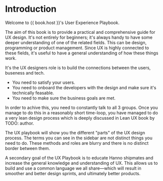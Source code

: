# Introduction

Welcome to {{ book.host }}'s User Experience Playbook.

The aim of this book is to provide a practical and comprehensive guide for UX design. It's not entirely for beginners; it's always handy to have some deeper understanding of one of the related fields. This can be design, programming or product management. Since UX is highly connected to these fields, it's useful to have a general understanding of how these things work.

It's the UX designers role is to build the connections between the users, buseness and tech.
* You need to satisfy your users.
* You need to onboard the developers with the design and make sure it's technically feasable.
* You need to make sure the business goals are met.

In order to achive this, you need to constantly talk to all 3 groups. Once you manage to do this in a reasonably short time-loop, you have managed to do a very lean design process which is deeply discussed in Lean UX book by TODO: author.

The UX playbook will show you the different "parts" of the UX design process. The terms you can see in the sidebar are not distinct things you need to do. These methods and roles are blurry and there is no distinct border between them.

A secondary goal of the UX Playbook is to educate Hanno shipmates and increase the general knowledge and understanding of UX. This allows us to build and use a common language we all share—which will result in smoother and better design sprints, and ultimately better products.
